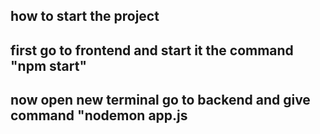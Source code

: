 ## how to start the project
## first go to frontend and start it the command "npm start"
## now open new terminal go to backend and give command "nodemon app.js
